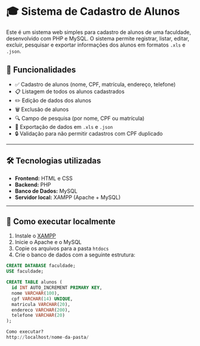 # 🎓 Sistema de Cadastro de Alunos

Este é um sistema web simples para cadastro de alunos de uma faculdade, desenvolvido com PHP e MySQL. O sistema permite registrar, listar, editar, excluir, pesquisar e exportar informações dos alunos em formatos `.xls` e `.json`.

## 🚀 Funcionalidades

- ✅ Cadastro de alunos (nome, CPF, matrícula, endereço, telefone)
- 📋 Listagem de todos os alunos cadastrados
- ✏️ Edição de dados dos alunos
- 🗑️ Exclusão de alunos
- 🔍 Campo de pesquisa (por nome, CPF ou matrícula)
- 📁 Exportação de dados em `.xls` e `.json`
- 🔒 Validação para não permitir cadastros com CPF duplicado

---

## 🛠️ Tecnologias utilizadas

- **Frontend:** HTML e CSS
- **Backend:** PHP
- **Banco de Dados:** MySQL
- **Servidor local:** XAMPP (Apache + MySQL)

---

## 🧪 Como executar localmente

1. Instale o [XAMPP](https://www.apachefriends.org/pt_br/index.html)
2. Inicie o Apache e o MySQL
3. Copie os arquivos para a pasta `htdocs`
4. Crie o banco de dados com a seguinte estrutura:

```sql
CREATE DATABASE faculdade;
USE faculdade;

CREATE TABLE alunos (
  id INT AUTO_INCREMENT PRIMARY KEY,
  nome VARCHAR(100),
  cpf VARCHAR(14) UNIQUE,
  matricula VARCHAR(20),
  endereco VARCHAR(200),
  telefone VARCHAR(20)
);

Como executar?
http://localhost/nome-da-pasta/

